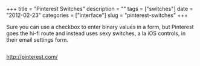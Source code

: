 +++
title = "Pinterest Switches"
description = ""
tags = ["switches"]
date = "2012-02-23"
categories = ["interface"]
slug = "pinterest-switches"
+++


<p>Sure you can use a checkbox to enter binary values in a form, but Pinterest goes the hi-fi route and instead uses sexy switches, a la iOS controls, in their email settings form.</p>

<div id="screens-full" class="clear"><div class="fullimg clear"><a href="http://media.konigi.com/interface/pinterest-email-settings-1.png" class="group" rel="group" title="1. "><img src="http://media.konigi.com/interface/pinterest-email-settings-1.png" alt="" class="img-responsive"></a></div></div>        
<p><a href="http://pinterest.com/">http://pinterest.com/</a></p>

